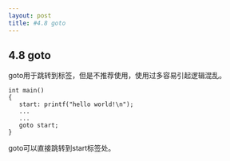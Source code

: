 ```yaml
---
layout: post
title: #4.8 goto
---
```

## 4.8 goto
goto用于跳转到标签，但是不推荐使用，使用过多容易引起逻辑混乱。<br>

    int main()
    {
       start: printf("hello world!\n"); 
       ...
       ...
       goto start;
    }

goto可以直接跳转到start标签处。
